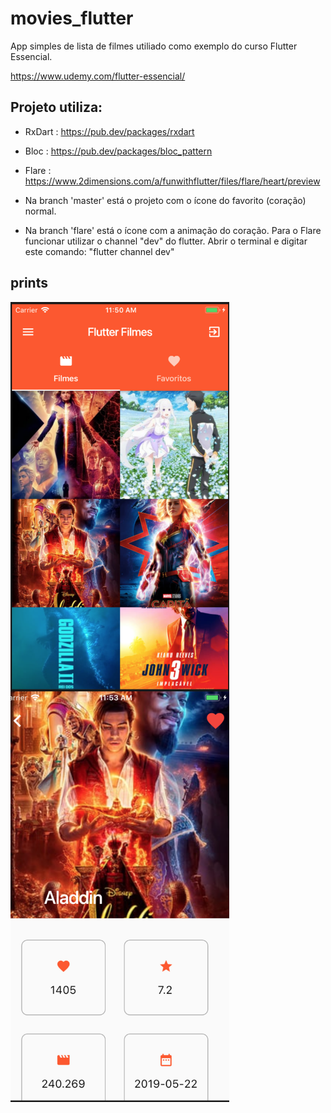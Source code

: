 # movies_flutter
App simples de lista de filmes utiliado como exemplo do curso Flutter Essencial.

https://www.udemy.com/flutter-essencial/

## Projeto utiliza:

* RxDart : https://pub.dev/packages/rxdart
* Bloc   : https://pub.dev/packages/bloc_pattern
* Flare  : https://www.2dimensions.com/a/funwithflutter/files/flare/heart/preview

* Na branch 'master' está o projeto com o ícone do favorito (coração) normal.
* Na branch 'flare' está o ícone com a animação do coração. Para o Flare funcionar utilizar o channel "dev" do flutter. Abrir o terminal e digitar este comando: "flutter channel dev"

## prints

<img align="left" width="350" src="prints/print1.png">
<img align="left" width="350" src="prints/print2.png">
